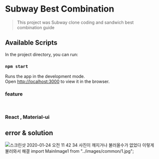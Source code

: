 # Subway Best Combination
> This project was Subway clone coding and sandwich best combination guide


## Available Scripts

In the project directory, you can run:

### `npm start`

Runs the app in the development mode.<br />
Open [http://localhost:3000](http://localhost:3000) to view it in the browser.


### feature


</br>

### React , Material-ui


## error & solution
![스크린샷 2020-01-24 오전 11 42 34](https://user-images.githubusercontent.com/55937548/73060616-92ceae80-3edb-11ea-8194-9030fadf5e9f.png)
사진이 깨지거나 불러올수가 없었다 
이렇게 불러와서 해결 
import MainImage1 from "../images/common/1.jpg";

